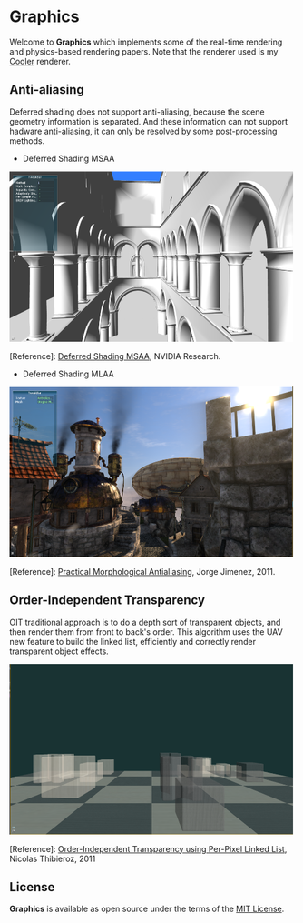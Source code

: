 # Graphics

Welcome to **Graphics** which implements some of the real-time rendering and physics-based rendering papers. Note that the renderer used is my [Cooler](https://github.com/freehyan/Cooler) renderer.

## Anti-aliasing

Deferred shading does not support anti-aliasing, because the scene geometry information is separated. And these information can not support hadware anti-aliasing, it can only be resolved by some post-processing methods.

* Deferred Shading MSAA 

<img src="MSAA.png" width="500" height="300" alt="MSAA" />

[Reference]: [Deferred Shading MSAA](http://nvidiagameworks.github.io/GraphicsSamples/DeferredShadingMSAASample.htm), NVIDIA Research.

 
* Deferred Shading MLAA

<img src="MLAA.png" width="500" height="300" alt="MLAA" />

[Reference]: [Practical Morphological Antialiasing](https://books.google.com/books?hl=en&lr=&id=tixuGR3iDmUC&oi=fnd&pg=PA95&dq=Practical+Morphological+Antialiasing&ots=DclEj303q_&sig=rOr_fJ4RmuP09Li7UhG81Kcq_wU#v=onepage&q=Practical%20Morphological%20Antialiasing&f=false), Jorge Jimenez, 2011.


## Order-Independent Transparency

OIT traditional approach is to do a depth sort of transparent objects, and then render them from front to back's order. This algorithm uses the UAV new feature to build the linked list, efficiently and correctly render transparent object effects.

<img src="OIT.png" width="500" height="300" alt="OIT" />

[Reference]: [Order-Independent Transparency using Per-Pixel Linked List](https://books.google.com/books?hl=en&lr=&id=zfPRBQAAQBAJ&oi=fnd&pg=PA409&dq=Order-Independent+Transparency+using+Per-Pixel+Linked+List&ots=WGkV_9NQto&sig=GlU-4NkQ1E6vVkpPsGYwwHx4t94#v=onepage&q=Order-Independent%20Transparency%20using%20Per-Pixel%20Linked%20List&f=false), Nicolas Thibieroz, 2011

## License

**Graphics** is available as open source under the terms of the [MIT License](http://opensource.org/licenses/MIT).
